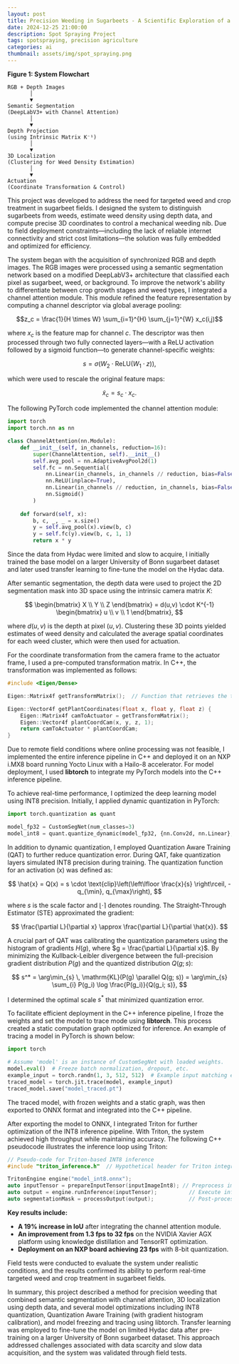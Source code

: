 ```yaml
---
layout: post
title: Precision Weeding in Sugarbeets - A Scientific Exploration of a Real-Time Computer Vision System
date: 2024-12-25 21:00:00
description: Spot Spraying Project
tags: spotspraying, precision agriculture
categories: ai
thumbnail: assets/img/spot_spraying.png
---
```


**Figure 1: System Flowchart**  
```
RGB + Depth Images
       │
       ▼
Semantic Segmentation 
(DeepLabV3+ with Channel Attention)
       │
       ▼
Depth Projection 
(using Intrinsic Matrix K⁻¹)
       │
       ▼
3D Localization 
(Clustering for Weed Density Estimation)
       │
       ▼
Actuation 
(Coordinate Transformation & Control)
```

This project was developed to address the need for targeted weed and crop treatment in sugarbeet fields. I designed the system to distinguish sugarbeets from weeds, estimate weed density using depth data, and compute precise 3D coordinates to control a mechanical weeding nib. Due to field deployment constraints—including the lack of reliable internet connectivity and strict cost limitations—the solution was fully embedded and optimized for efficiency.

The system began with the acquisition of synchronized RGB and depth images. The RGB images were processed using a semantic segmentation network based on a modified DeepLabV3+ architecture that classified each pixel as sugarbeet, weed, or background. To improve the network's ability to differentiate between crop growth stages and weed types, I integrated a channel attention module. This module refined the feature representation by computing a channel descriptor via global average pooling:

$$z_c = \frac{1}{H \times W} \sum_{i=1}^{H} \sum_{j=1}^{W} x_c(i,j)$$

where $x_c$ is the feature map for channel $c$. The descriptor was then processed through two fully connected layers—with a ReLU activation followed by a sigmoid function—to generate channel-specific weights:

$$s = \sigma(W_2 \cdot \text{ReLU}(W_1 \cdot z)),$$

which were used to rescale the original feature maps:

$$\tilde{x}_c = s_c \cdot x_c.$$

The following PyTorch code implemented the channel attention module:

```python
import torch
import torch.nn as nn

class ChannelAttention(nn.Module):
    def __init__(self, in_channels, reduction=16):
        super(ChannelAttention, self).__init__()
        self.avg_pool = nn.AdaptiveAvgPool2d(1)
        self.fc = nn.Sequential(
            nn.Linear(in_channels, in_channels // reduction, bias=False),
            nn.ReLU(inplace=True),
            nn.Linear(in_channels // reduction, in_channels, bias=False),
            nn.Sigmoid()
        )
    
    def forward(self, x):
        b, c, _, _ = x.size()
        y = self.avg_pool(x).view(b, c)
        y = self.fc(y).view(b, c, 1, 1)
        return x * y
```

Since the data from Hydac were limited and slow to acquire, I initially trained the base model on a larger University of Bonn sugarbeet dataset and later used transfer learning to fine-tune the model on the Hydac data.

After semantic segmentation, the depth data were used to project the 2D segmentation mask into 3D space using the intrinsic camera matrix $K$:

$$
\begin{bmatrix}
X \\
Y \\
Z
\end{bmatrix} = d(u,v) \cdot K^{-1} 
\begin{bmatrix}
u \\
v \\
1
\end{bmatrix},
$$

where $d(u,v)$ is the depth at pixel $(u,v)$. Clustering these 3D points yielded estimates of weed density and calculated the average spatial coordinates for each weed cluster, which were then used for actuation.

For the coordinate transformation from the camera frame to the actuator frame, I used a pre-computed transformation matrix. In C++, the transformation was implemented as follows:

```cpp
#include <Eigen/Dense>

Eigen::Matrix4f getTransformMatrix();  // Function that retrieves the transformation matrix

Eigen::Vector4f getPlantCoordinates(float x, float y, float z) {
    Eigen::Matrix4f camToActuator = getTransformMatrix();
    Eigen::Vector4f plantCoordCam(x, y, z, 1);
    return camToActuator * plantCoordCam;
}
```

Due to remote field conditions where online processing was not feasible, I implemented the entire inference pipeline in C++ and deployed it on an NXP i.MX8 board running Yocto Linux with a Hailo-8 accelerator. For model deployment, I used **libtorch** to integrate my PyTorch models into the C++ inference pipeline.

To achieve real-time performance, I optimized the deep learning model using INT8 precision. Initially, I applied dynamic quantization in PyTorch:

```python
import torch.quantization as quant

model_fp32 = CustomSegNet(num_classes=3)
model_int8 = quant.quantize_dynamic(model_fp32, {nn.Conv2d, nn.Linear}, dtype=torch.qint8)
```

In addition to dynamic quantization, I employed Quantization Aware Training (QAT) to further reduce quantization error. During QAT, fake quantization layers simulated INT8 precision during training. The quantization function for an activation \(x\) was defined as:

$$
\hat{x} = Q(x) = s \cdot \text{clip}\left(\left\lfloor \frac{x}{s} \right\rceil, -q_{\min}, q_{\max}\right),
$$

where $s$ is the scale factor and $\lfloor \cdot \rceil$ denotes rounding. The Straight-Through Estimator (STE) approximated the gradient:

$$
\frac{\partial L}{\partial x} \approx \frac{\partial L}{\partial \hat{x}}.
$$

A crucial part of QAT was calibrating the quantization parameters using the histogram of gradients $H(g)$, where $g = \frac{\partial L}{\partial x}$. By minimizing the Kullback-Leibler divergence between the full-precision gradient distribution $P(g)$ and the quantized distribution $Q(g; s)$:

$$
s^* = \arg\min_{s} \, \mathrm{KL}(P(g) \parallel Q(g; s)) = \arg\min_{s} \sum_{i} P(g_i) \log \frac{P(g_i)}{Q(g_i; s)},
$$

I determined the optimal scale $s^*$ that minimized quantization error.

To facilitate efficient deployment in the C++ inference pipeline, I froze the weights and set the model to trace mode using **libtorch**. This process created a static computation graph optimized for inference. An example of tracing a model in PyTorch is shown below:

```python
import torch

# Assume 'model' is an instance of CustomSegNet with loaded weights.
model.eval()  # Freeze batch normalization, dropout, etc.
example_input = torch.randn(1, 3, 512, 512)  # Example input matching expected shape
traced_model = torch.jit.trace(model, example_input)
traced_model.save("model_traced.pt")
```

The traced model, with frozen weights and a static graph, was then exported to ONNX format and integrated into the C++ pipeline.

After exporting the model to ONNX, I integrated Triton for further optimization of the INT8 inference pipeline. With Triton, the system achieved high throughput while maintaining accuracy. The following C++ pseudocode illustrates the inference loop using Triton:

```cpp
// Pseudo-code for Triton-based INT8 inference
#include "triton_inference.h"  // Hypothetical header for Triton integration

TritonEngine engine("model_int8.onnx");
auto inputTensor = prepareInputTensor(inputImageInt8); // Preprocess image data
auto output = engine.runInference(inputTensor);          // Execute inference via Triton
auto segmentationMask = processOutput(output);           // Post-process to obtain segmentation mask
```

**Key results include:**  
- **A 19% increase in IoU** after integrating the channel attention module.  
- **An improvement from 1.3 fps to 32 fps** on the NVIDIA Xavier AGX platform using knowledge distillation and TensorRT optimization.  
- **Deployment on an NXP board achieving 23 fps** with 8-bit quantization.

Field tests were conducted to evaluate the system under realistic conditions, and the results confirmed its ability to perform real-time targeted weed and crop treatment in sugarbeet fields.

In summary, this project described a method for precision weeding that combined semantic segmentation with channel attention, 3D localization using depth data, and several model optimizations including INT8 quantization, Quantization Aware Training (with gradient histogram calibration), and model freezing and tracing using libtorch. Transfer learning was employed to fine-tune the model on limited Hydac data after pre-training on a larger University of Bonn sugarbeet dataset. This approach addressed challenges associated with data scarcity and slow data acquisition, and the system was validated through field tests.